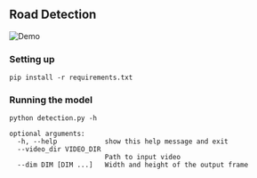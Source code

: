 ## Road Detection

![Demo](./demo/road.gif)

### Setting up
```
pip install -r requirements.txt
```

### Running the model
```
python detection.py -h

optional arguments:
  -h, --help            show this help message and exit
  --video_dir VIDEO_DIR
                        Path to input video
  --dim DIM [DIM ...]   Width and height of the output frame
```